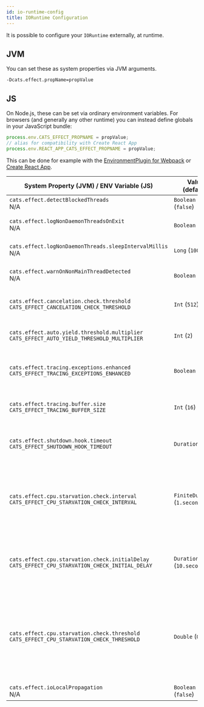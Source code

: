 ```yaml
---
id: io-runtime-config
title: IORuntime Configuration
---
```


It is possible to configure your `IORuntime` externally, at runtime.

## JVM
You can set these as system properties via JVM arguments.
```
-Dcats.effect.propName=propValue
```

## JS
On Node.js, these can be set via ordinary environment variables.
For browsers (and generally any other runtime) you can instead define globals in your JavaScript bundle:

```javascript
process.env.CATS_EFFECT_PROPNAME = propValue;
// alias for compatibility with Create React App
process.env.REACT_APP_CATS_EFFECT_PROPNAME = propValue;
```

This can be done for example with the [EnvironmentPlugin for Webpack](https://webpack.js.org/plugins/environment-plugin/) or [Create React App](https://create-react-app.dev/docs/adding-custom-environment-variables/).

| System Property (JVM) / ENV Variable (JS)                                                         | Value (default)    | Description                                                                                                                       |
|---------------------------------------------------------------------------------------------------|--------------------|-----------------------------------------------------------------------------------------------------------------------------------|
| `cats.effect.detectBlockedThreads` <br/> N/A                                                      | `Boolean` (`false`) | Whether or not we should detect blocked threads. |
| `cats.effect.logNonDaemonThreadsOnExit` <br/> N/A                                                 | `Boolean` (`true`) | Whether or not we should check for non-daemon threads on JVM exit.                                                                |
| `cats.effect.logNonDaemonThreads.sleepIntervalMillis` <br/> N/A                                   | `Long` (`10000L`)  | Time to sleep between checking for presence of non-daemon threads.                                                                |
| `cats.effect.warnOnNonMainThreadDetected` <br/> N/A                                               | `Boolean` (`true`) | Print a warning message when IOApp `main` runs on a non-main thread                                                               |
| `cats.effect.cancelation.check.threshold` <br/> `CATS_EFFECT_CANCELATION_CHECK_THRESHOLD`        | `Int` (`512`)      | Configure how often cancellation is checked. By default, every 512 iterations of the run loop.                                    |
| `cats.effect.auto.yield.threshold.multiplier` <br/> `CATS_EFFECT_AUTO_YIELD_THRESHOLD_MULTIPLIER` | `Int` (`2`)        | `autoYieldThreshold = autoYieldThresholdMultiplier x cancelationCheckThreshold`. See [thread model](../thread-model.md).          |
| `cats.effect.tracing.exceptions.enhanced` <br/> `CATS_EFFECT_TRACING_EXCEPTIONS_ENHANCED`         | `Boolean` (`true`) | Augment the stack traces of caught exceptions to include frames from the asynchronous stack traces. See [tracing](../tracing.md). |
| `cats.effect.tracing.buffer.size` <br/> `CATS_EFFECT_TRACING_BUFFER_SIZE`                         | `Int` (`16`)       | Number of stack frames retained in the tracing buffer. Will be rounded up to next power of two.                                              |
| `cats.effect.shutdown.hook.timeout` <br/> `CATS_EFFECT_SHUTDOWN_HOOK_TIMEOUT`                     | `Duration` (`Inf`) | If your `IOApp` encounters a `Ctrl+C` or `System.exit`, how long it should wait for fiber cancellation before forcibly stopping.  |
| `cats.effect.cpu.starvation.check.interval` <br/> `CATS_EFFECT_CPU_STARVATION_CHECK_INTERVAL`                     | `FiniteDuration` (`1.second`) | The starvation checker repeatedly sleeps for this interval and then checks `monotonic` time when it awakens. It will then print a warning to stderr if it finds that the current time is greater than expected (see `threshold` below). |
| `cats.effect.cpu.starvation.check.initialDelay` <br/> `CATS_EFFECT_CPU_STARVATION_CHECK_INITIAL_DELAY`                     | `Duration` (`10.seconds`) | The initial delay before the CPU starvation checker starts running. Avoids spurious warnings due to the JVM not being warmed up yet. Set to `Duration.Inf` to disable CPU starvation checking. |
| `cats.effect.cpu.starvation.check.threshold` <br/> `CATS_EFFECT_CPU_STARVATION_CHECK_THRESHOLD`                     | `Double` (`0.1`) | The starvation checker will print a warning if it finds that it has been asleep for at least `interval * (1 + threshold)` (where `interval` from above is the expected time to be asleep for). Sleeping for too long is indicative of fibers hogging a worker thread either by performing blocking operations on it or by `cede`ing insufficiently frequently. |
| `cats.effect.ioLocalPropagation` <br/> N/A                                                        | `Boolean` (`false`) | Enables `IOLocal`s to be propagated as `ThreadLocal`s. |
